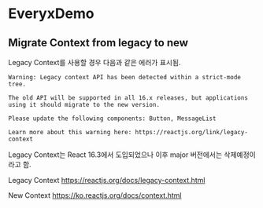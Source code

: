# EveryxDemo

## Migrate Context from legacy to new

Legacy Context를 사용할 경우 다음과 같은 에러가 표시됨.

```
Warning: Legacy context API has been detected within a strict-mode tree.

The old API will be supported in all 16.x releases, but applications using it should migrate to the new version.

Please update the following components: Button, MessageList

Learn more about this warning here: https://reactjs.org/link/legacy-context
```

Legacy Context는 React 16.3에서 도입되었으나 이후 major 버전에서는 삭제예정이라고 함.

Legacy Context
https://reactjs.org/docs/legacy-context.html

New Context
https://ko.reactjs.org/docs/context.html